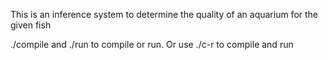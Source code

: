 This is an inference system to determine the quality of an aquarium for the given fish


./compile and ./run to compile or run.
Or use ./c-r to compile and run
